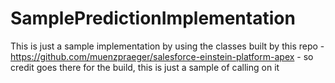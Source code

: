 # SamplePredictionImplementation
This is just a sample implementation by using the classes built by this repo - https://github.com/muenzpraeger/salesforce-einstein-platform-apex - so credit goes there for the build, this is just a sample of calling on it
